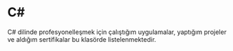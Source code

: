 # C#
C# dilinde profesyonelleşmek için çalıştığım uygulamalar, yaptığım projeler ve aldığım sertifikalar bu klasörde listelenmektedir.
